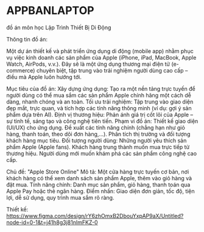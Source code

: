 # APPBANLAPTOP
đồ án môn học Lập Trình Thiết Bị Di Động

Thông tin đồ án: 

  Một dự án thiết kế và phát triển ứng dụng di động (mobile app) nhằm phục vụ việc kinh doanh các sản phẩm của Apple (iPhone, iPad, MacBook, Apple Watch, AirPods, v.v.). Đây sẽ là một ứng dụng thương mại điện tử (e-commerce) chuyên biệt, tập trung vào trải nghiệm người dùng cao cấp – điều mà Apple luôn hướng tới.

Mục tiêu của đồ án:
  Xây dựng ứng dụng: Tạo ra một nền tảng trực tuyến để người dùng có thể mua sắm các sản phẩm Apple chính hãng một cách dễ dàng, nhanh chóng và an toàn.
  Tối ưu trải nghiệm: Tập trung vào giao diện đẹp mắt, trực quan, và tích hợp các tính năng thông minh (ví dụ: gợi ý sản phẩm dựa trên AI).
  Định vị thương hiệu: Phản ánh giá trị cốt lõi của Apple – sự tinh tế, sáng tạo và công nghệ tiên tiến.
Phạm vi đồ án:
  Thiết kế giao diện (UI/UX) cho ứng dụng.
  Đề xuất các tính năng chính (chẳng hạn như giỏ hàng, thanh toán, theo dõi đơn hàng,...).
  Phân tích thị trường và đối tượng khách hàng mục tiêu.
Đối tượng người dùng:
  Những người yêu thích sản phẩm Apple (Apple fans).
  Khách hàng trung thành muốn mua trực tiếp từ thương hiệu.
  Người dùng mới muốn khám phá các sản phẩm công nghệ cao cấp.


Chủ đề: 
  "Apple Store Online"
Mô tả: Một cửa hàng trực tuyến cơ bản, nơi khách hàng có thể xem danh sách sản phẩm Apple, thêm vào giỏ hàng và đặt mua.
Tính năng chính: Danh mục sản phẩm, giỏ hàng, thanh toán qua Apple Pay hoặc thẻ ngân hàng.
Điểm nhấn: Giao diện đơn giản, tốc độ, tiện lợi, dễ sử dụng, quy trình mua sắm rõ ràng.

Thiết kế:
 https://www.figma.com/design/rY6zhOmxB2DbouYxpAP9aX/Untitled?node-id=0-1&t=j41h8g3j81nImFKZ-0

